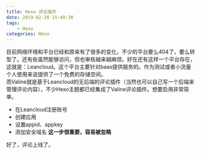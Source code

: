 ```yaml
---
title: Hexo 评论插件
date: 2019-02-20 15:49:30
tags: 
    - Hexo
categories: Hexo
---
```

目前网络环境和平台已经和原来有了很多的变化，不少的平台要么404了，要么转型了。还有些虽然能够访问，但也审核越来越麻烦。好在还有这样一个平台存在，这就是：Leancloud。这个平台主要针对baas提供服务的。作为测试或者小流量个人使用来说提供了一个免费的存储空间。  
而Valine就是基于Leancloud的无后端的评论插件（当然也可以自己写一个后端来管理评论内容），不少Hexo主题都已经集成了Valine评论插件。想要启用非常简单。
- 在Leancloud注册账号
- 创建应用
- 设置appid、appkey
- 添加安全域名 **这一步很重要，容易被忽略**

好了，评论上线了。
